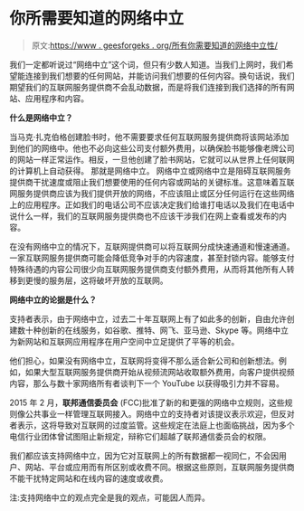 # 你所需要知道的网络中立

> 原文:[https://www . geesforgeks . org/所有你需要知道的网络中立性/](https://www.geeksforgeeks.org/all-you-need-to-know-about-network-neutrality/)

我们一定都听说过“网络中立”这个词，但只有少数人知道。当我们上网时，我们希望能连接到我们想要的任何网站，并能访问我们想要的任何内容。换句话说，我们期望我们的互联网服务提供商不会乱动数据，而是将我们连接到我们选择的所有网站、应用程序和内容。

**什么是网络中立？**

当马克·扎克伯格创建脸书时，他不需要要求任何互联网服务提供商将该网站添加到他们的网络中。他也不必向这些公司支付额外费用，以确保脸书能够像老牌公司的网站一样正常运作。相反，一旦他创建了脸书网站，它就可以从世界上任何联网的计算机上自动获得。
那就是网络中立。
网络中立或网络中立是阻碍互联网服务提供商干扰速度或阻止我们想要使用的任何内容或网站的关键标准。这意味着互联网服务提供商应该为我们提供开放的网络，不应该阻止或区分任何运行在这些网络上的应用程序。正如我们的电话公司不应该决定我们给谁打电话以及我们在电话中说什么一样，我们的互联网服务提供商也不应该干涉我们在网上查看或发布的内容。

在没有网络中立的情况下，互联网提供商可以将互联网分成快速通道和慢速通道。一家互联网服务提供商可能会降低竞争对手的内容速度，甚至封锁内容。能够支付特殊待遇的内容公司很少向互联网服务提供商支付额外费用，从而将其他所有人转移到更慢的服务层，这将破坏开放的互联网。

**网络中立的论据是什么？**

支持者表示，由于网络中立，过去二十年互联网上有了如此多的创新，自由允许创建数十种创新的在线服务，如谷歌、推特、网飞、亚马逊、Skype 等。网络中立为新网站和互联网应用程序在用户空间中立足提供了平等的机会。

他们担心，如果没有网络中立，互联网将变得不那么适合新公司和创新想法。例如，如果大型互联网服务提供商开始从视频流网站收取额外费用，向客户提供视频内容，那么与数十家网络所有者谈判下一个 YouTube 以获得吸引力并不容易。

2015 年 2 月，**联邦通信委员会** (FCC)批准了新的和更强的网络中立规则，这些规则像公共事业一样管理互联网接入。网络中立的支持者对该提议表示欢迎，但反对者表示，这将导致对互联网的过度监管。这些规定在法庭上也面临挑战，因为多个电信行业团体曾试图阻止新规定，辩称它们超越了联邦通信委员会的权限。

我们都应该支持网络中立，因为它对互联网上的所有数据都一视同仁，不会因用户、网站、平台或应用而有所区别或收费不同。根据这些原则，互联网服务提供商不能干扰特定网站和在线内容的速度或收费。

注:支持网络中立的观点完全是我的观点，可能因人而异。